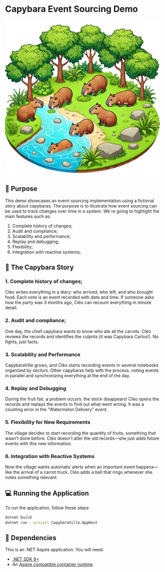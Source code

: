 # Capybara Event Sourcing Demo

![CapybaraVillage](./docs/Designer.png)

## :bell: Purpose

This demo showcases an event-sourcing implementation using a fictional story about capybaras. 
The purpose is to illustrate how event sourcing can be used to track changes over time in a system.
We`re going to highlight the main features such as:
1. Complete history of changes;
2. Audit and compliance;
3. Scalability and performance;
4. Replay and debugging;
5. Flexibility;
6. Integration with reactive systems;

## :ledger: The Capybara Story

### 1. Complete history of changes;

Cléo writes everything in a diary: who arrived, who left, and who brought food. 
Each note is an event recorded with date and time. 
If someone asks how the party was 3 months ago, Cléo can recount everything in minute detail.

### 2. Audit and compliance;

One day, the chief capybara wants to know who ate all the carrots. 
Cléo reviews the records and identifies the culprits (it was Capybara Carlos!). 
No fights, just facts.

### 3. Scalability and Performance

CapybaraVille grows, and Cléo starts recording events in several notebooks organized by sectors. 
Other capybaras help with the process, noting events in parallel and synchronizing everything at the end of the day.

### 4. Replay and Debugging

During the fruit fair, a problem occurs: the stock disappears! 
Cléo opens the records and replays the events to find out what went wrong.
It was a counting error in the "Watermelon Delivery" event.

### 5. Flexibility for New Requirements

The village decides to start recording the quantity of fruits, something that wasn't done before. 
Cléo doesn't alter the old records—she just adds future events with this new information.

### 6. Integration with Reactive Systems

Now the village wants automatic alerts when an important event happens—like the arrival of a carrot truck. 
Cléo adds a bell that rings whenever she notes something relevant.

## :computer: Running the Application

To run the application, follow these steps:

```sh
dotnet build
dotnet run --project CapybaraVille.AppHost
```

## :wrench: Dependencies

This is an .NET Aspire application. You will need:
* [.NET SDK 9+](https://dotnet.microsoft.com/download)
* An [Aspire compatible container runtime](https://learn.microsoft.com/dotnet/aspire/fundamentals/setup-tooling#container-runtime)